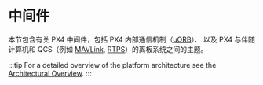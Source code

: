 # 中间件

本节包含有关 PX4 中间件，包括 PX4 内部通信机制（[uORB](../middleware/uorb.md)）、 以及 PX4 与伴随计算机和 QCS（例如 [MAVLink](../middleware/mavlink.md), [RTPS](../middleware/micrortps.md)）的离板系统之间的主题。

:::tip
For a detailed overview of the platform architecture see the [Architectural Overview](../concept/architecture.md).
:::
